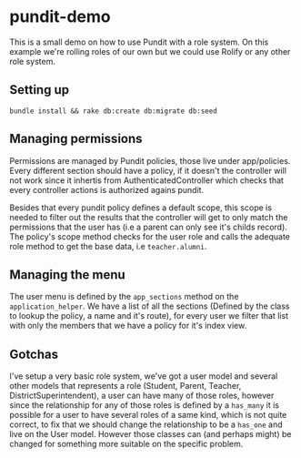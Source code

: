 pundit-demo
===========

This is a small demo on how to use Pundit with a role system. On this example we're rolling roles of our own but we could use Rolify or any other role system.

Setting up
----------

`bundle install && rake db:create db:migrate db:seed`

Managing permissions
--------------------
Permissions are managed by Pundit policies, those live under app/policies. Every different section should have a policy, if it doesn't the controller will not work since it inhertis from AuthenticatedController which checks that every controller actions is authorized agains pundit. 

Besides that every pundit policy defines a default scope, this scope is needed to filter out the results that the controller will get to only match the permissions that the user has (i.e a parent can only see it's childs record). The policy's scope method checks for the user role and calls the adequate role method to get the base data, i.e `teacher.alumni`.

Managing the menu
-----------------
The user menu is defined by the `app_sections` method on the `application_helper`. We have a list of all the sections (Defined by the class to lookup the policy, a name and it's route), for every user we filter that list with only the members that we have a policy for it's index view.

Gotchas
-------
I've setup a very basic role system, we've got a user model and several other models that represents a role (Student, Parent, Teacher, DistrictSuperintendent), a user can have many of those roles, however since the relationship for any of those roles is defined by a `has_many` it is possible for a user to have several roles of a same kind, which is not quite correct, to fix that we should change the relationship to be a `has_one` and live on the User model. However those classes can (and perhaps might) be changed for something more suitable on the specific problem.

